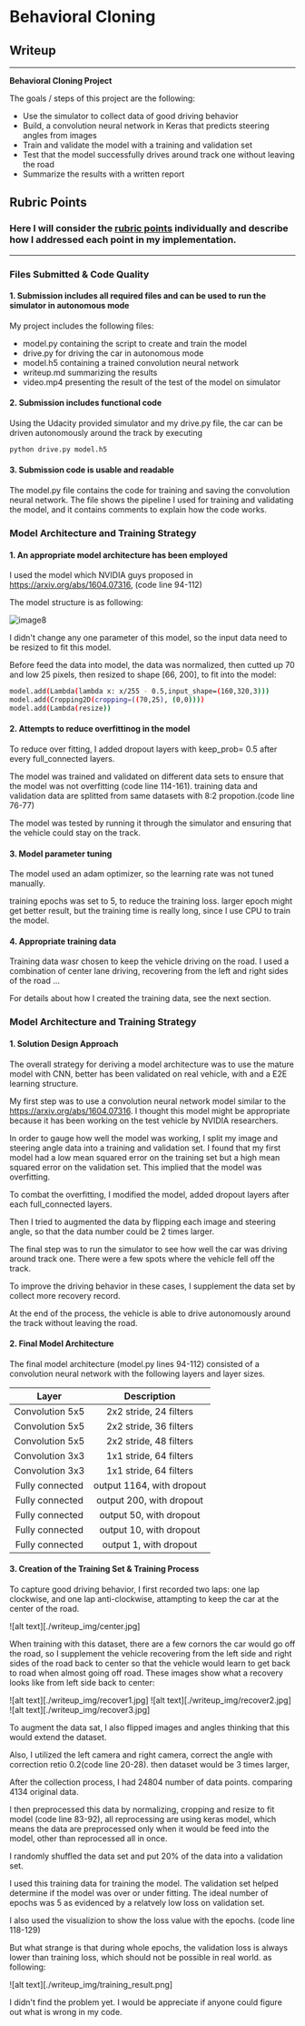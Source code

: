 # **Behavioral Cloning** 

## Writeup

---

**Behavioral Cloning Project**

The goals / steps of this project are the following:
* Use the simulator to collect data of good driving behavior
* Build, a convolution neural network in Keras that predicts steering angles from images
* Train and validate the model with a training and validation set
* Test that the model successfully drives around track one without leaving the road
* Summarize the results with a written report

## Rubric Points
### Here I will consider the [rubric points](https://review.udacity.com/#!/rubrics/432/view) individually and describe how I addressed each point in my implementation.  

---
### Files Submitted & Code Quality

#### 1. Submission includes all required files and can be used to run the simulator in autonomous mode

My project includes the following files:
* model.py containing the script to create and train the model
* drive.py for driving the car in autonomous mode
* model.h5 containing a trained convolution neural network 
* writeup.md summarizing the results
* video.mp4 presenting the result of the test of the model on simulator

#### 2. Submission includes functional code
Using the Udacity provided simulator and my drive.py file, the car can be driven autonomously around the track by executing 
```sh
python drive.py model.h5
```

#### 3. Submission code is usable and readable

The model.py file contains the code for training and saving the convolution neural network. The file shows the pipeline I used for training and validating the model, and it contains comments to explain how the code works.

### Model Architecture and Training Strategy

#### 1. An appropriate model architecture has been employed

I used the model which NVIDIA guys proposed in https://arxiv.org/abs/1604.07316, (code line 94-112)

The model structure is as following:

![image8](/writeup_img/model_structure.png)


I didn't change any one parameter of this model, so the input data need to be resized to fit this model.

Before feed the data into model, the data was normalized, then cutted up 70 and low 25 pixels, then resized to shape [66, 200], to fit into the model:

```sh
model.add(Lambda(lambda x: x/255 - 0.5,input_shape=(160,320,3)))
model.add(Cropping2D(cropping=((70,25), (0,0))))
model.add(Lambda(resize))
```

#### 2. Attempts to reduce overfittinog in the model

To reduce over fitting, I added dropout layers with keep_prob= 0.5 after every full_connected layers. 

The model was trained and validated on different data sets to ensure that the model was not overfitting (code line 114-161). 
training data and validation data are splitted from same datasets with 8:2 propotion.(code line 76-77)

The model was tested by running it through the simulator and ensuring that the vehicle could stay on the track.

#### 3. Model parameter tuning

The model used an adam optimizer, so the learning rate was not tuned manually.

training epochs was set to 5, to reduce the training loss. larger epoch might get better result, but the training time is really long, since I use CPU to train the model.

#### 4. Appropriate training data

Training data wasr chosen to keep the vehicle driving on the road. I used a combination of center lane driving, recovering from the left and right sides of the road ... 

For details about how I created the training data, see the next section. 

### Model Architecture and Training Strategy

#### 1. Solution Design Approach

The overall strategy for deriving a model architecture was to use the mature model with CNN, better has been validated on real vehicle, with and a E2E learning structure.

My first step was to use a convolution neural network model similar to the  https://arxiv.org/abs/1604.07316. I thought this model might be appropriate because it has been working on the test vehicle by NVIDIA researchers.

In order to gauge how well the model was working, I split my image and steering angle data into a training and validation set. 
I found that my first model had a low mean squared error on the training set but a high mean squared error on the validation set. This implied that the model was overfitting. 

To combat the overfitting, I modified the model, added dropout layers after each full_connected layers.

Then I tried to augmented the data by flipping each image and steering angle, so that the data number could be 2 times larger.

The final step was to run the simulator to see how well the car was driving around track one. There were a few spots where the vehicle fell off the track.

To improve the driving behavior in these cases, I supplement the data set by collect more recovery record.

At the end of the process, the vehicle is able to drive autonomously around the track without leaving the road.

#### 2. Final Model Architecture

The final model architecture (model.py lines 94-112) consisted of a convolution neural network with the following layers and layer sizes.

| Layer         		|     Description	        					| 
|:---------------------:|:---------------------------------------------:| 
| Convolution 5x5     	| 2x2 stride, 24 filters 						|
| Convolution 5x5  		| 2x2 stride, 36 filters 						|
| Convolution 5x5      	| 2x2 stride, 48 filters   						|
| Convolution 3x3	    | 1x1 stride, 64 filters				  	    |
| Convolution 3x3		| 1x1 stride, 64 filters						|
| Fully connected		| output 1164, with dropout      				|
| Fully connected		| output 200, with dropout   					|
| Fully connected		| output 50, with dropout					    |
| Fully connected		| output 10, with dropout   					|
| Fully connected		| output 1, with dropout					    |


#### 3. Creation of the Training Set & Training Process

To capture good driving behavior, I first recorded two laps: one lap clockwise, and one lap anti-clockwise, attampting to keep the car at the center of the road.

![alt text][./writeup_img/center.jpg]

When training with this dataset, there are a few cornors the car would go off the road, so I supplement the vehicle recovering from the left side and right sides of the road back to center so that the vehicle would learn to get back to road when almost going off road.
These images show what a recovery looks like from left side back to center:

![alt text][./writeup_img/recover1.jpg]
![alt text][./writeup_img/recover2.jpg]
![alt text][./writeup_img/recover3.jpg]

To augment the data sat, I also flipped images and angles thinking that this would extend the dataset.

Also, I utilized the left camera and right camera, correct the angle with correction retio 0.2(code line 20-28). then dataset would be 3 times larger,

After the collection process, I had 24804 number of data points. comparing 4134 original data.

I then preprocessed this data by normalizing, cropping and resize to fit model (code line 83-92), all reprocessing are using keras model, which means the data are preprocessed only when it would be feed into the model, other than reprocessed all in once.


I randomly shuffled the data set and put 20% of the data into a validation set. 

I used this training data for training the model. The validation set helped determine if the model was over or under fitting. The ideal number of epochs was 5 as evidenced by a relatvely low loss on validation set.

I also used the visualizion to show the loss value with the epochs. (code line 118-129)

But what strange is that during whole epochs, the validation loss is always lower than training loss, which should not be possible in real world. as following:

![alt text][./writeup_img/training_result.png]

I didn't find the problem yet. I would be appreciate if anyone could figure out what is wrong in my code.
